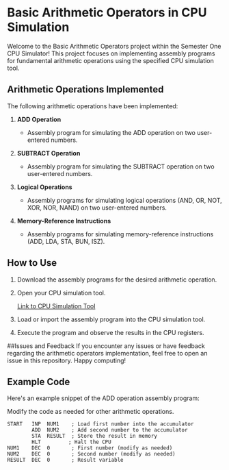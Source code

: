 # Basic Arithmetic Operators in CPU Simulation

Welcome to the Basic Arithmetic Operators project within the Semester One CPU Simulator! This project focuses on implementing assembly programs for fundamental arithmetic operations using the specified CPU simulation tool.

## Arithmetic Operations Implemented

The following arithmetic operations have been implemented:

1. **ADD Operation**
   - Assembly program for simulating the ADD operation on two user-entered numbers.

2. **SUBTRACT Operation**
   - Assembly program for simulating the SUBTRACT operation on two user-entered numbers.

3. **Logical Operations**
   - Assembly programs for simulating logical operations (AND, OR, NOT, XOR, NOR, NAND) on two user-entered numbers.

4. **Memory-Reference Instructions**
   - Assembly programs for simulating memory-reference instructions (ADD, LDA, STA, BUN, ISZ).

## How to Use

1. Download the assembly programs for the desired arithmetic operation.
2. Open your CPU simulation tool.

   [Link to CPU Simulation Tool](https://cs.colby.edu/djskrien/CPUSim/)

3. Load or import the assembly program into the CPU simulation tool.

4. Execute the program and observe the results in the CPU registers.

##Issues and Feedback
If you encounter any issues or have feedback regarding the arithmetic operators implementation, feel free to open an issue in this repository. 
Happy computing!

## Example Code

Here's an example snippet of the ADD operation assembly program:

Modify the code as needed for other arithmetic operations.
```assembly
START   INP  NUM1    ; Load first number into the accumulator
        ADD  NUM2    ; Add second number to the accumulator
        STA  RESULT  ; Store the result in memory
        HLT         ; Halt the CPU
NUM1    DEC  0       ; First number (modify as needed)
NUM2    DEC  0       ; Second number (modify as needed)
RESULT  DEC  0       ; Result variable

